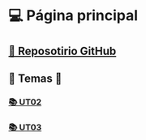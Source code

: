 # 💻 Página principal

## [💾 Reposotirio GitHub](https://github.com/hectorbafer/aso_hbf)

## 🔻 Temas 🔻

### [📚 UT02](ut02/index.md)

### [📚 UT03](ut03/index.md)
